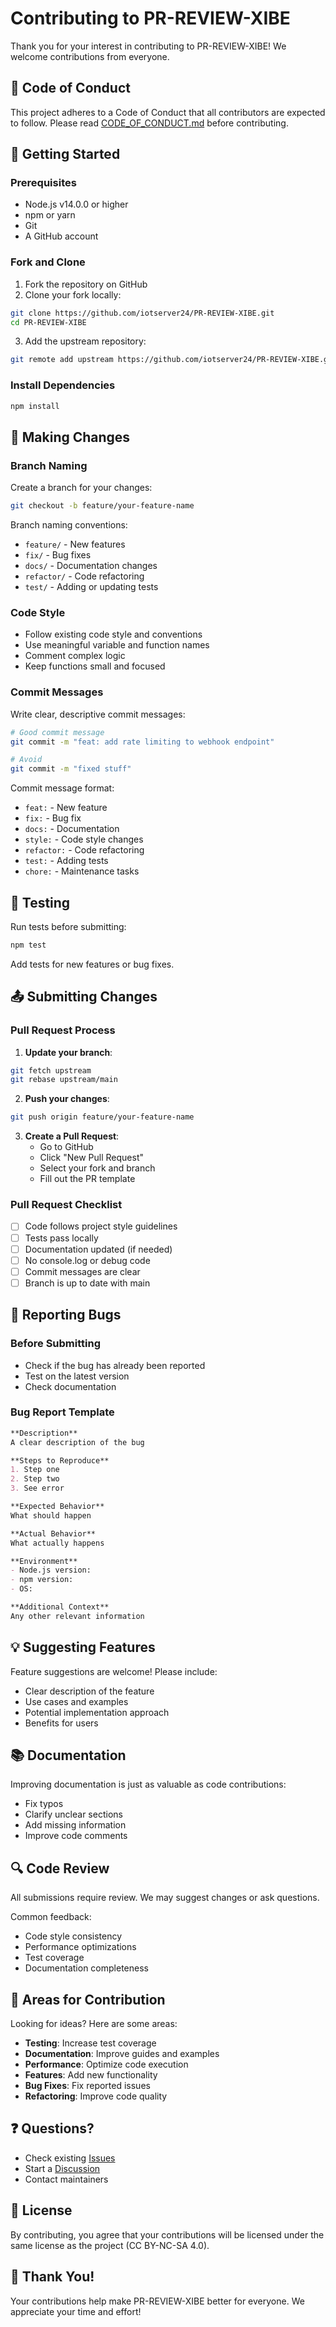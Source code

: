 # Contributing to PR-REVIEW-XIBE

Thank you for your interest in contributing to PR-REVIEW-XIBE! We welcome contributions from everyone.

## 🤝 Code of Conduct

This project adheres to a Code of Conduct that all contributors are expected to follow. Please read [CODE_OF_CONDUCT.md](CODE_OF_CONDUCT.md) before contributing.

## 🚀 Getting Started

### Prerequisites

- Node.js v14.0.0 or higher
- npm or yarn
- Git
- A GitHub account

### Fork and Clone

1. Fork the repository on GitHub
2. Clone your fork locally:
```bash
git clone https://github.com/iotserver24/PR-REVIEW-XIBE.git
cd PR-REVIEW-XIBE
```

3. Add the upstream repository:
```bash
git remote add upstream https://github.com/iotserver24/PR-REVIEW-XIBE.git
```

### Install Dependencies

```bash
npm install
```

## 📝 Making Changes

### Branch Naming

Create a branch for your changes:
```bash
git checkout -b feature/your-feature-name
```

Branch naming conventions:
- `feature/` - New features
- `fix/` - Bug fixes
- `docs/` - Documentation changes
- `refactor/` - Code refactoring
- `test/` - Adding or updating tests

### Code Style

- Follow existing code style and conventions
- Use meaningful variable and function names
- Comment complex logic
- Keep functions small and focused

### Commit Messages

Write clear, descriptive commit messages:

```bash
# Good commit message
git commit -m "feat: add rate limiting to webhook endpoint"

# Avoid
git commit -m "fixed stuff"
```

Commit message format:
- `feat:` - New feature
- `fix:` - Bug fix
- `docs:` - Documentation
- `style:` - Code style changes
- `refactor:` - Code refactoring
- `test:` - Adding tests
- `chore:` - Maintenance tasks

## 🧪 Testing

Run tests before submitting:

```bash
npm test
```

Add tests for new features or bug fixes.

## 📤 Submitting Changes

### Pull Request Process

1. **Update your branch**:
```bash
git fetch upstream
git rebase upstream/main
```

2. **Push your changes**:
```bash
git push origin feature/your-feature-name
```

3. **Create a Pull Request**:
   - Go to GitHub
   - Click "New Pull Request"
   - Select your fork and branch
   - Fill out the PR template

### Pull Request Checklist

- [ ] Code follows project style guidelines
- [ ] Tests pass locally
- [ ] Documentation updated (if needed)
- [ ] No console.log or debug code
- [ ] Commit messages are clear
- [ ] Branch is up to date with main

## 🐛 Reporting Bugs

### Before Submitting

- Check if the bug has already been reported
- Test on the latest version
- Check documentation

### Bug Report Template

```markdown
**Description**
A clear description of the bug

**Steps to Reproduce**
1. Step one
2. Step two
3. See error

**Expected Behavior**
What should happen

**Actual Behavior**
What actually happens

**Environment**
- Node.js version:
- npm version:
- OS:

**Additional Context**
Any other relevant information
```

## 💡 Suggesting Features

Feature suggestions are welcome! Please include:

- Clear description of the feature
- Use cases and examples
- Potential implementation approach
- Benefits for users

## 📚 Documentation

Improving documentation is just as valuable as code contributions:

- Fix typos
- Clarify unclear sections
- Add missing information
- Improve code comments

## 🔍 Code Review

All submissions require review. We may suggest changes or ask questions.

Common feedback:
- Code style consistency
- Performance optimizations
- Test coverage
- Documentation completeness

## 🎯 Areas for Contribution

Looking for ideas? Here are some areas:

- **Testing**: Increase test coverage
- **Documentation**: Improve guides and examples
- **Performance**: Optimize code execution
- **Features**: Add new functionality
- **Bug Fixes**: Fix reported issues
- **Refactoring**: Improve code quality

## ❓ Questions?

- Check existing [Issues](https://github.com/iotserver24/PR-REVIEW-XIBE/issues)
- Start a [Discussion](https://github.com/iotserver24/PR-REVIEW-XIBE/discussions)
- Contact maintainers

## 📜 License

By contributing, you agree that your contributions will be licensed under the same license as the project (CC BY-NC-SA 4.0).

## 🙏 Thank You!

Your contributions help make PR-REVIEW-XIBE better for everyone. We appreciate your time and effort!
